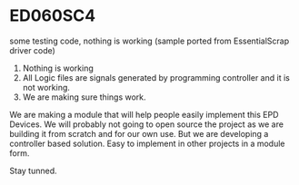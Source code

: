 # ED060SC4
some testing code, nothing is working (sample ported from EssentialScrap driver code)
1) Nothing is working
2) All Logic files are signals generated by programming controller and it is not working.
3) We are making sure things work. 


We are making a module that will help people easily implement this EPD Devices. We will probably not going to open source the project as we are building it from scratch and for our own use.
But we are developing a controller based solution. 
Easy to implement in other projects in a module form.

Stay tunned.
